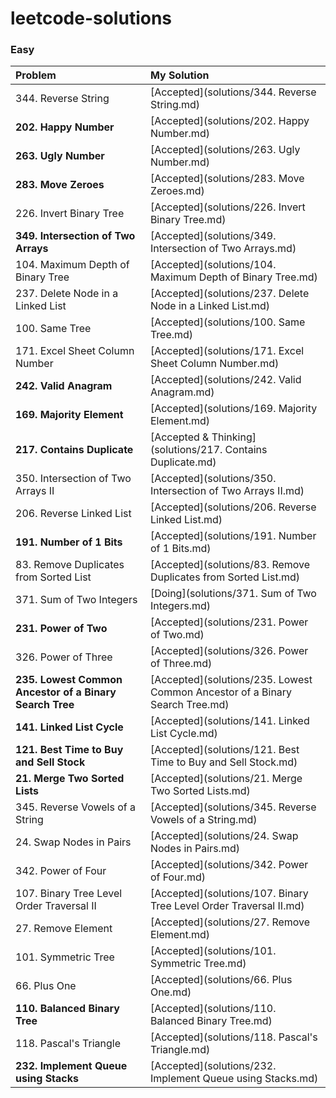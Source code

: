 # leetcode-solutions

### Easy

| Problem | My Solution |
| :-- | :-- |
| 344. Reverse String | [Accepted](solutions/344. Reverse String.md) |
| **202. Happy Number** | [Accepted](solutions/202. Happy Number.md) |
| **263. Ugly Number** | [Accepted](solutions/263. Ugly Number.md) |
| **283. Move Zeroes** | [Accepted](solutions/283. Move Zeroes.md) |
| 226. Invert Binary Tree | [Accepted](solutions/226. Invert Binary Tree.md) |
| **349. Intersection of Two Arrays** | [Accepted](solutions/349. Intersection of Two Arrays.md) |
| 104. Maximum Depth of Binary Tree | [Accepted](solutions/104. Maximum Depth of Binary Tree.md) |
| 237. Delete Node in a Linked List | [Accepted](solutions/237. Delete Node in a Linked List.md) |
| 100. Same Tree | [Accepted](solutions/100. Same Tree.md) |
| 171. Excel Sheet Column Number | [Accepted](solutions/171. Excel Sheet Column Number.md) |
| **242. Valid Anagram** | [Accepted](solutions/242. Valid Anagram.md) |
| **169. Majority Element** | [Accepted](solutions/169. Majority Element.md) |
| **217. Contains Duplicate** | [Accepted & Thinking](solutions/217. Contains Duplicate.md) |
| 350. Intersection of Two Arrays II | [Accepted](solutions/350. Intersection of Two Arrays II.md) |
| 206. Reverse Linked List | [Accepted](solutions/206. Reverse Linked List.md) |
| **191. Number of 1 Bits** | [Accepted](solutions/191. Number of 1 Bits.md) |
| 83. Remove Duplicates from Sorted List | [Accepted](solutions/83. Remove Duplicates from Sorted List.md) |
| 371. Sum of Two Integers | [Doing](solutions/371. Sum of Two Integers.md) |
| **231. Power of Two** | [Accepted](solutions/231. Power of Two.md) |
| 326. Power of Three | [Accepted](solutions/326. Power of Three.md) |
| **235. Lowest Common Ancestor of a Binary Search Tree** | [Accepted](solutions/235. Lowest Common Ancestor of a Binary Search Tree.md) |
| **141. Linked List Cycle** | [Accepted](solutions/141. Linked List Cycle.md) |
| **121. Best Time to Buy and Sell Stock** | [Accepted](solutions/121. Best Time to Buy and Sell Stock.md) |
| **21. Merge Two Sorted Lists** | [Accepted](solutions/21. Merge Two Sorted Lists.md) |
| 345. Reverse Vowels of a String | [Accepted](solutions/345. Reverse Vowels of a String.md) |
| 24. Swap Nodes in Pairs | [Accepted](solutions/24. Swap Nodes in Pairs.md) |
| 342. Power of Four | [Accepted](solutions/342. Power of Four.md) |
| 107. Binary Tree Level Order Traversal II | [Accepted](solutions/107. Binary Tree Level Order Traversal II.md) |
| 27. Remove Element | [Accepted](solutions/27. Remove Element.md) |
| 101. Symmetric Tree | [Accepted](solutions/101. Symmetric Tree.md) |
| 66. Plus One | [Accepted](solutions/66. Plus One.md) |
| **110. Balanced Binary Tree** | [Accepted](solutions/110. Balanced Binary Tree.md) |
| 118. Pascal's Triangle | [Accepted](solutions/118. Pascal's Triangle.md) |
| **232. Implement Queue using Stacks** | [Accepted](solutions/232. Implement Queue using Stacks.md) |
